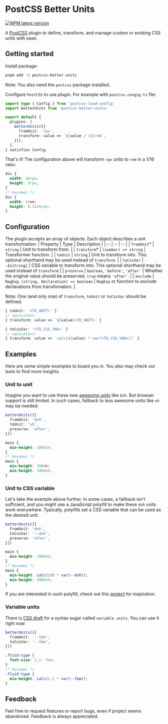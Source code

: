 # PostCSS Better Units
[![NPM latest version](https://img.shields.io/npm/v/postcss-better-units/latest.svg)](https://www.npmjs.com/package/postcss-better-units)

A [PostCSS](https://postcss.org/) plugin to define, transform, and manage custom or existing CSS units with ease.

## Getting started
Install package:
```sh
pnpm add -D postcss-better-units
```
Note: You also need the `postcss` package installed.

Configure `PostCSS` to use plugin. For example with `postcss.congig.ts` file:
```ts
import type { Config } from 'postcss-load-config'
import betterUnits from 'postcss-better-units'

export default {
  plugins: [
    betterUnits([{
      fromUnit: 'rpx',
      transform: value => `${value / 16}rem`,
    }]),
  ],
} satisfies Config
```

That's it! The configuration above will transform `rpx` units to `rem` in a 1/16 ratio:
```css
div {
  width: 16rpx;
  height: 5rpx;
}
/* becomes */
div {
  width: 1rem;
  height: 0.3125rpx;
}
```

## Configuration
The plugin accepts an array of objects. Each object describes a unit transformation:
| Property | Type | Description |
| :- | :- | :- |
| `fromUnit`* | `string` | Unit to transform from. |
| `transform`* | `(number) => string` | Transformer function. |
| `toUnit` | `string`  | Unit to transform into. This optional shorthand may be used instead of `transform`. |
| `toCssVar` | `--${string}` | CSS variable to transform into. This optional shorthand may be used instead of `transform` |
| `preserve` | `boolean`, `'before'`, `'after'` | Whether the original value should be preserved.  `true` means `'after'`. |
| `exclude` | `RegExp`, `(string, Declaration) => boolean` | `RegExp` or function to exclude declarations from transfomation. |

Note: One (and only one) of `transform`, `toUnit` or `toCssVar` should be defined.
```ts
{ toUnit: '<TO_UNIT>' }
// equivalent:
{ transform: value => `${value}<TO_UNIT>` }
```

```ts
{ toCssVar: '<TO_CSS_VAR>' }
// equivalent:
{ transform: value => `calc(${value} * var(<TO_CSS_VAR>))` }
```

## Examples
Here are some simple examples to board you in. You also may check our tests to find more insights.

### Unit to unit
Imagine you want to use these new [awesome units](https://caniuse.com/mdn-css_types_length_viewport_percentage_units_dynamic) like `dvh`. But browser support is still limited. In such cases, fallback to less awesome units like `vh` may be needed:

```ts
betterUnits([{
  fromUnit: 'dvh',
  toUnit: 'vh',
  preserve: 'after',
}])
```

```css
main {
  min-height: 100dvh;
}
/* becomes */
main {
  min-height: 100vh;
  min-height: 100dvh;
}
```

### Unit to CSS variable
Let's take the example above further. In some cases, a fallback isn't sufficient, and you might use a JavaScript polyfill to make these `dvh` units work everywhere. Typically, polyfills set a CSS variable that can be used as the desired unit:

```ts
betterUnits([{
  fromUnit: 'dvh',
  toCssVar: '--dvh',
  preserve: 'after',
}])
```

```css
main {
  min-height: 100dvh;
}
/* becomes */
main {
  min-height: calc(100 * var(--dvh));
  min-height: 100dvh;
}
```

If you are interested in such polyfill, check out this [project](https://github.com/Faisal-Manzer/postcss-viewport-height-correction) for inspiration.

### Variable units
There is [CSS draft](https://drafts.csswg.org/css-variables-2/#variable-units) for a syntax sugar called `variable units`. You can use it right now:

```ts
betterUnits([{
  fromUnit: '--fem',
  toCssVar: '--fem',
}])
```

```css
.fluid-type {
  font-size: 1.2--fem;
}
/* becomes */
.fluid-type {
  min-height: calc(1.2 * var(--fem));
}
```

## Feedback
Feel free to request features or report bugs, even if project seems abandoned. Feedback is always appreciated.
